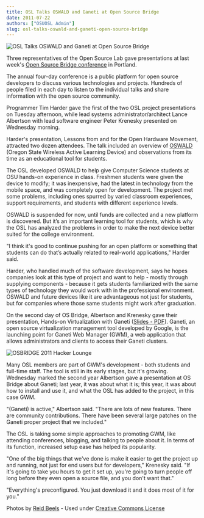 ```yaml
---
title: OSL Talks OSWALD and Ganeti at Open Source Bridge
date: 2011-07-22
authors: ["OSUOSL Admin"]
slug: osl-talks-oswald-and-ganeti-open-source-bridge
---
```


![OSL Talks OSWALD and Ganeti at Open Source Bridge](/images/osbridge_2011_lobby.jpg#blog)

Three representatives of the Open Source Lab gave presentations at last week's
[Open Source Bridge conference](http://opensourcebridge.org/) in Portland.

The annual four-day conference is a public platform for open source developers to discuss various technologies and
projects. Hundreds of people filed in each day to listen to the individual talks and share information with the open
source community.

Programmer Tim Harder gave the first of the two OSL project presentations on Tuesday afternoon, while lead systems
administrator/architect Lance Albertson with lead software engineer Peter Krenesky presented on Wednesday morning.

Harder's presentation, Lessons from and for the Open Hardware Movement, attracted two dozen attendees. The talk included
an overview of [OSWALD](http://beaversource.oregonstate.edu/projects/cspfl) (Oregon State Wireless Active Learning
Device) and observations from its time as an educational tool for students.

The OSL developed OSWALD to help give Computer Science students at OSU hands-on experience in class. Freshmen students
were given the device to modify; it was inexpensive, had the latest in technology from the mobile space, and was
completely open for development. The project met some problems, including ones spurred by varied classroom experiences,
support requirements, and students with different experience levels.

OSWALD is suspended for now, until funds are collected and a new platform is discovered. But it’s an important learning
tool for students, which is why the OSL has analyzed the problems in order to make the next device better suited for the
college environment.

"I think it's good to continue pushing for an open platform or something that students can do that’s actually related to
real-world applications," Harder said.

Harder, who handled much of the software development, says he hopes companies look at this type of project and want to
help - mostly through supplying components - because it gets students familiarized with the same types of technology
they would work with in the professional environment. OSWALD and future devices like it are advantageous not just for
students, but for companies where those same students might work after graduation.

On the second day of OS Bridge, Albertson and Krenesky gave their presentation, Hands-on Virtualization with Ganeti
([Slides - PDF](http://is.gd/osbganetipdf)). Ganeti, an open source virtualization management tool developed by Google,
is the launching point for Ganeti Web Manager (GWM), a web application that allows administrators and clients to access
their Ganeti clusters.

![OSBRIDGE 2011 Hacker Lounge](/images/osbridge_2011_hacker_lounge.jpg#center)

Many OSL members are part of GWM's development - both students and full-time staff. The tool is still in its early
stages, but it's growing. Wednesday marked the second year Albertson gave a presentation at OS Bridge about Ganeti; last
year, it was about what it is; this year, it was about how to install and use it, and what the OSL has added to the
project, in this case GWM.

"(Ganeti) is active," Albertson said. "There are lots of new features. There are community contributions. There have
been several large patches on the Ganeti proper project that we included."

The OSL is taking some simple approaches to promoting GWM, like attending conferences, blogging, and talking to people
about it. In terms of its function, increased setup ease has helped its popularity.

"One of the big things that we've done is make it easier to get the project up and running, not just for end users but
for developers," Krenesky said. "If it's going to take you hours to get it set up, you're going to turn people off long
before they even open a source file, and you don't want that."

"Everything's preconfigured. You just download it and it does most of it for you."

Photos by [Reid Beels](http://www.flickr.com/photos/reidab/) - Used under
[Creative Commons License](http://creativecommons.org/licenses/by-nc-sa/2.0/)

